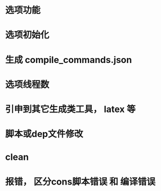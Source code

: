 
# 选项功能
# 选项初始化
# 生成 compile_commands.json
# 选项线程数

# 引申到其它生成类工具， latex 等

# 脚本或dep文件修改
# clean
# 报错， 区分cons脚本错误 和 编译错误